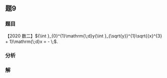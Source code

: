 ## 题9
### 题目
【2020 数二】${\int }_{0}^{1}\mathrm{\;d}y{\int }_{\sqrt{y}}^{1}\sqrt{{x}^{3} + 1}\mathrm{\;d}x =  - \;$.
### 分析

### 解